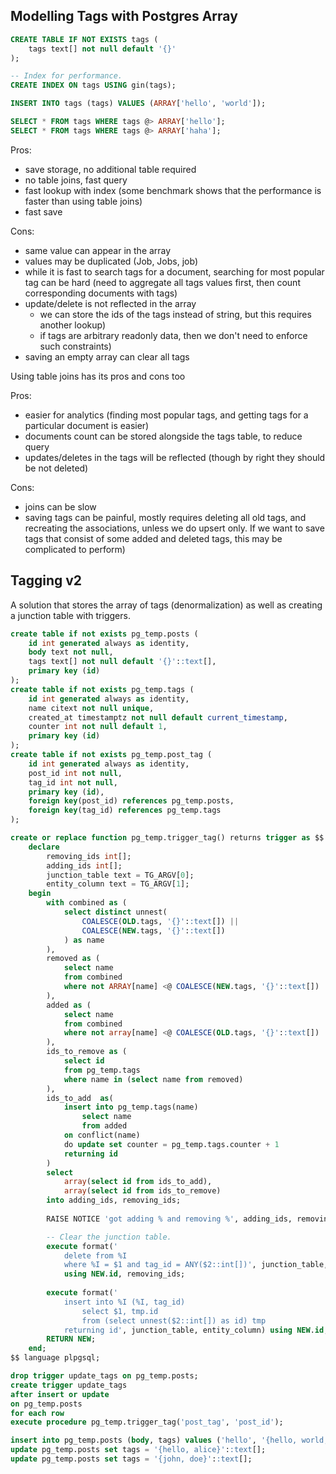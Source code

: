 ## Modelling Tags with Postgres Array


```sql
CREATE TABLE IF NOT EXISTS tags (
	tags text[] not null default '{}'
);

-- Index for performance.
CREATE INDEX ON tags USING gin(tags);

INSERT INTO tags (tags) VALUES (ARRAY['hello', 'world']);

SELECT * FROM tags WHERE tags @> ARRAY['hello'];
SELECT * FROM tags WHERE tags @> ARRAY['haha'];
```

Pros:
- save storage, no additional table required
- no table joins, fast query
- fast lookup with index (some benchmark shows that the performance is faster than using table joins)
- fast save

Cons:
- same value can appear in the array
- values may be duplicated (Job, Jobs, job)
- while it is fast to search tags for a document, searching for most popular tag can be hard (need to aggregate all tags values first, then count corresponding documents with tags)
- update/delete is not reflected in the array
  - we can store the ids of the tags instead of string, but this requires another lookup)
  - if tags are arbitrary readonly data, then we don't need to enforce such constraints)
- saving an empty array can clear all tags

Using table joins has its pros and cons too

Pros:
- easier for analytics (finding most popular tags, and getting tags for a particular document is easier)
- documents count can be stored alongside the tags table, to reduce query
- updates/deletes in the tags will be reflected (though by right they should be not deleted)

Cons:
- joins can be slow
- saving tags can be painful, mostly requires deleting all old tags, and recreating the associations, unless we do upsert only. If we want to save tags that consist of some added and deleted tags, this may be complicated to perform)


## Tagging v2

A solution that stores the array of tags (denormalization) as well as creating a junction table with triggers.

```sql
create table if not exists pg_temp.posts (
	id int generated always as identity,
	body text not null,
	tags text[] not null default '{}'::text[],
	primary key (id)
);
create table if not exists pg_temp.tags (
	id int generated always as identity,
	name citext not null unique,
	created_at timestamptz not null default current_timestamp,
	counter int not null default 1,
	primary key (id)
);
create table if not exists pg_temp.post_tag (
	id int generated always as identity,
	post_id int not null,
	tag_id int not null,
	primary key (id),
	foreign key(post_id) references pg_temp.posts,
	foreign key(tag_id) references pg_temp.tags
);

create or replace function pg_temp.trigger_tag() returns trigger as $$
	declare
		removing_ids int[];
		adding_ids int[];
		junction_table text = TG_ARGV[0];
		entity_column text = TG_ARGV[1];
	begin
		with combined as (
			select distinct unnest(
				COALESCE(OLD.tags, '{}'::text[]) || 
				COALESCE(NEW.tags, '{}'::text[])
			) as name
		),
		removed as (
			select name 
			from combined
			where not ARRAY[name] <@ COALESCE(NEW.tags, '{}'::text[])
		),
		added as (
			select name 
			from combined 
			where not array[name] <@ COALESCE(OLD.tags, '{}'::text[])
		),
		ids_to_remove as (
			select id 
			from pg_temp.tags 
			where name in (select name from removed)
		),
		ids_to_add  as(
			insert into pg_temp.tags(name) 
				select name 
				from added 
			on conflict(name) 
			do update set counter = pg_temp.tags.counter + 1 
			returning id
		)
		select 
			array(select id from ids_to_add), 
			array(select id from ids_to_remove) 
		into adding_ids, removing_ids;
		
		RAISE NOTICE 'got adding % and removing %', adding_ids, removing_ids;

		-- Clear the junction table.
		execute format('
			delete from %I 
			where %I = $1 and tag_id = ANY($2::int[])', junction_table, entity_column) 
			using NEW.id, removing_ids;
			
		execute format('
			insert into %I (%I, tag_id) 
				select $1, tmp.id 
				from (select unnest($2::int[]) as id) tmp 
			returning id', junction_table, entity_column) using NEW.id, adding_ids;
		RETURN NEW;
	end;
$$ language plpgsql;

drop trigger update_tags on pg_temp.posts;
create trigger update_tags 
after insert or update 
on pg_temp.posts 
for each row
execute procedure pg_temp.trigger_tag('post_tag', 'post_id');

insert into pg_temp.posts (body, tags) values ('hello', '{hello, world, this}'::text[]);
update pg_temp.posts set tags = '{hello, alice}'::text[];
update pg_temp.posts set tags = '{john, doe}'::text[];
```

